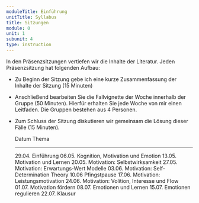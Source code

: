 ```yaml
---
moduleTitle: Einführung
unitTitle: Syllabus
title: Sitzungen
module: 0
unit: 1
subunit: 4
type: instruction
---
```

	

In den Präsenzsitzungen vertiefen wir die Inhalte der Literatur. Jeden Präsenzsitzung hat folgenden Aufbau:

* Zu Beginn der Sitzung gebe ich eine kurze Zusammenfassung der Inhalte der Sitzung (15 Minuten)
* Anschließend bearbeiten Sie die Fallvignette der Woche innerhalb der Gruppe (50 Minuten). Hierfür erhalten Sie jede Woche von mir einen Leitfaden. Die Gruppen bestehen aus 4 Personen. 
* Zum Schluss der Sitzung diskutieren wir gemeinsam die Lösung dieser Fälle (15 Minuten).



  Datum	   Thema
  -------- ------------------------------------------
  29.04.   Einführung
  06.05.   Kognition, Motivation und Emotion
  13.05.   Motivation und Lernen
  20.05.   Motivation: Selbstwirksamkeit
  27.05.   Motivation: Erwartungs-Wert Modelle
  03.06.   Motivation: Self-Determination Theory
  10.06    Pfingstpause
  17.06.   Motivation: Leistungsmotivation
  24.06.   Motivation: Volition, Interesse und Flow
  01.07.   Motivation fördern
  08.07.   Emotionen und Lernen
  15.07.   Emotionen regulieren
  22.07.   Klausur


